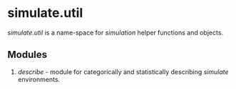 # simulate.util
*simulate.util* is a name-space for *simulation* helper functions and objects.

## Modules
1. *describe* - module for categorically and statistically describing *simulate*
environments.
